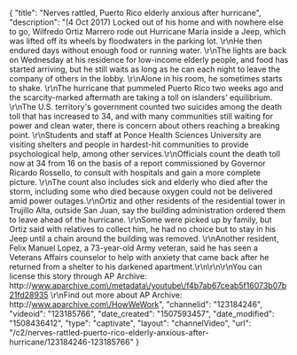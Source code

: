 {
    "title": "Nerves rattled, Puerto Rico elderly anxious after hurricane",
    "description": "(4 Oct 2017) Locked out of his home and with nowhere else to go, Wilfredo Ortiz Marrero rode out Hurricane Maria inside a Jeep, which was lifted off its wheels by floodwaters in the parking lot. \r\nHe then endured days without enough food or running water. \r\nThe lights are back on Wednesday at his residence for low-income elderly people, and food has started arriving, but he still waits as long as he can each night to leave the company of others in the lobby. \r\nAlone in his room, he sometimes starts to shake. \r\nThe hurricane that pummeled Puerto Rico two weeks ago and the scarcity-marked aftermath are taking a toll on islanders' equilibrium. \r\nThe U.S. territory's government counted two suicides among the death toll that has increased to 34, and with many communities still waiting for power and clean water, there is concern about others reaching a breaking point. \r\nStudents and staff at Ponce Health Sciences University are visiting shelters and people in hardest-hit communities to provide psychological help, among other services.\r\nOfficials count the death toll now at 34 from 16 on the basis of a report commissioned by Governor Ricardo Rossello, to consult with hospitals and gain a more complete picture. \r\nThe count also includes sick and elderly who died after the storm, including some who died because oxygen could not be delivered amid power outages.\r\nOrtiz and other residents of the residential tower in Trujillo Alta, outside San Juan, say the building administration ordered them to leave ahead of the hurricane. \r\nSome were picked up by family, but Ortiz said with relatives to collect him, he had no choice but to stay in his Jeep until a chain around the building was removed. \r\nAnother resident, Felix Manuel Lopez, a 73-year-old Army veteran, said he has seen a Veterans Affairs counselor to help with anxiety that came back after he returned from a shelter to his darkened apartment.\r\n\r\n\r\nYou can license this story through AP Archive: http:\/\/www.aparchive.com\/metadata\/youtube\/f4b7ab67ceab5f16073b07b21fd28935 \r\nFind out more about AP Archive: http:\/\/www.aparchive.com\/HowWeWork",
    "channelid": "123184246",
    "videoid": "123185766",
    "date_created": "1507593457",
    "date_modified": "1508436412",
    "type": "captivate",
    "layout": "channelVideo",
    "url": "\/c2\/nerves-rattled-puerto-rico-elderly-anxious-after-hurricane\/123184246-123185766"
}
